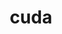 ---
title: "cuda"
layout: cache
categories: [package, develop]
meta: {"versions": ["11.4.4", "11.5.2", "11.7.0", "11.8.0", "12.0.0"], "compilers": ["gcc@=11.1.0", "gcc@=11.3.0", "gcc@=7.3.1"], "oss": ["amzn2", "ubuntu20.04", "ubuntu22.04"], "platforms": ["linux"], "targets": ["aarch64", "graviton2", "ivybridge", "ppc64le", "x86_64_v3"], "stacks": ["aws-isc", "e4s", "e4s-power", "gpu-tests", "ml-linux-x86_64-cuda", "radiuss-aws", "radiuss-aws-aarch64", "root"], "num_specs": 36, "num_specs_by_stack": {"radiuss-aws-aarch64": 9, "root": 36, "radiuss-aws": 8, "ml-linux-x86_64-cuda": 4, "aws-isc": 2, "e4s-power": 4, "e4s": 4, "gpu-tests": 2}}
spec_details: [{"hash": "5b2ol6czugs7kp5mqk4brbhfkjic6qnx", "compiler": "gcc@=7.3.1", "versions": ["11.7.0"], "os": "amzn2", "platform": "linux", "target": "aarch64", "variants": ["~allow-unsupported-compilers", "~dev"], "stacks": ["radiuss-aws-aarch64", "root"], "size": "-", "tarball": "https://binaries.spack.io/develop/build_cache/linux-amzn2-aarch64/gcc-7.3.1/cuda-11.7.0/linux-amzn2-aarch64-gcc-7.3.1-cuda-11.7.0-5b2ol6czugs7kp5mqk4brbhfkjic6qnx.spack"}, {"hash": "httf45xba25swifuhcvwauvwotw2ax5n", "compiler": "gcc@=7.3.1", "versions": ["11.7.0"], "os": "amzn2", "platform": "linux", "target": "aarch64", "variants": ["~allow-unsupported-compilers", "~dev"], "stacks": ["radiuss-aws-aarch64", "root"], "size": "-", "tarball": "https://binaries.spack.io/develop/build_cache/linux-amzn2-aarch64/gcc-7.3.1/cuda-11.7.0/linux-amzn2-aarch64-gcc-7.3.1-cuda-11.7.0-httf45xba25swifuhcvwauvwotw2ax5n.spack"}, {"hash": "vriupizbxatlcrjlci5akpvd2elhdlmp", "compiler": "gcc@=7.3.1", "versions": ["11.7.0"], "os": "amzn2", "platform": "linux", "target": "aarch64", "variants": ["~allow-unsupported-compilers", "~dev"], "stacks": ["radiuss-aws-aarch64", "root"], "size": "-", "tarball": "https://binaries.spack.io/develop/build_cache/linux-amzn2-aarch64/gcc-7.3.1/cuda-11.7.0/linux-amzn2-aarch64-gcc-7.3.1-cuda-11.7.0-vriupizbxatlcrjlci5akpvd2elhdlmp.spack"}, {"hash": "loyd2df5uqpbxe64vj74ku5mrwjhfnu2", "compiler": "gcc@=7.3.1", "versions": ["11.7.0"], "os": "amzn2", "platform": "linux", "target": "aarch64", "variants": ["~allow-unsupported-compilers", "~dev"], "stacks": ["radiuss-aws-aarch64", "root"], "size": "-", "tarball": "https://binaries.spack.io/develop/build_cache/linux-amzn2-aarch64/gcc-7.3.1/cuda-11.7.0/linux-amzn2-aarch64-gcc-7.3.1-cuda-11.7.0-loyd2df5uqpbxe64vj74ku5mrwjhfnu2.spack"}, {"hash": "zkkul6gb4upvpimvkinavt3uzjm5pxxs", "compiler": "gcc@=7.3.1", "versions": ["11.7.0"], "os": "amzn2", "platform": "linux", "target": "graviton2", "variants": ["~allow-unsupported-compilers", "~dev"], "stacks": ["radiuss-aws-aarch64", "root"], "size": "-", "tarball": "https://binaries.spack.io/develop/build_cache/linux-amzn2-graviton2/gcc-7.3.1/cuda-11.7.0/linux-amzn2-graviton2-gcc-7.3.1-cuda-11.7.0-zkkul6gb4upvpimvkinavt3uzjm5pxxs.spack"}, {"hash": "3fxhc6ncjqgbo4nkhtfeiyndtsuwbt34", "compiler": "gcc@=7.3.1", "versions": ["11.7.0"], "os": "amzn2", "platform": "linux", "target": "graviton2", "variants": ["~allow-unsupported-compilers", "~dev"], "stacks": ["radiuss-aws-aarch64", "root"], "size": "-", "tarball": "https://binaries.spack.io/develop/build_cache/linux-amzn2-graviton2/gcc-7.3.1/cuda-11.7.0/linux-amzn2-graviton2-gcc-7.3.1-cuda-11.7.0-3fxhc6ncjqgbo4nkhtfeiyndtsuwbt34.spack"}, {"hash": "vv5fmtg7544fm4efplbvknbqcbgeexbx", "compiler": "gcc@=7.3.1", "versions": ["11.7.0"], "os": "amzn2", "platform": "linux", "target": "graviton2", "variants": ["~allow-unsupported-compilers", "~dev"], "stacks": ["radiuss-aws-aarch64", "root"], "size": "-", "tarball": "https://binaries.spack.io/develop/build_cache/linux-amzn2-graviton2/gcc-7.3.1/cuda-11.7.0/linux-amzn2-graviton2-gcc-7.3.1-cuda-11.7.0-vv5fmtg7544fm4efplbvknbqcbgeexbx.spack"}, {"hash": "4u2iwkhc2muwq64nqvn76y6dsmqiv444", "compiler": "gcc@=7.3.1", "versions": ["11.7.0"], "os": "amzn2", "platform": "linux", "target": "graviton2", "variants": ["~allow-unsupported-compilers", "~dev"], "stacks": ["radiuss-aws-aarch64", "root"], "size": "-", "tarball": "https://binaries.spack.io/develop/build_cache/linux-amzn2-graviton2/gcc-7.3.1/cuda-11.7.0/linux-amzn2-graviton2-gcc-7.3.1-cuda-11.7.0-4u2iwkhc2muwq64nqvn76y6dsmqiv444.spack"}, {"hash": "fwzirhjfbamcvfcm5m43kmnjmjw4ksjt", "compiler": "gcc@=7.3.1", "versions": ["11.7.0"], "os": "amzn2", "platform": "linux", "target": "graviton2", "variants": ["~allow-unsupported-compilers", "~dev"], "stacks": ["radiuss-aws-aarch64", "root"], "size": "-", "tarball": "https://binaries.spack.io/develop/build_cache/linux-amzn2-graviton2/gcc-7.3.1/cuda-11.7.0/linux-amzn2-graviton2-gcc-7.3.1-cuda-11.7.0-fwzirhjfbamcvfcm5m43kmnjmjw4ksjt.spack"}, {"hash": "iegszskx4c3psylqwxjggu2hoimz57uz", "compiler": "gcc@=7.3.1", "versions": ["11.4.4"], "os": "amzn2", "platform": "linux", "target": "ivybridge", "variants": ["~allow-unsupported-compilers", "build_system=generic", "~dev"], "stacks": ["root"], "size": "-", "tarball": "https://binaries.spack.io/develop/build_cache/linux-amzn2-ivybridge/gcc-7.3.1/cuda-11.4.4/linux-amzn2-ivybridge-gcc-7.3.1-cuda-11.4.4-iegszskx4c3psylqwxjggu2hoimz57uz.spack"}, {"hash": "erkiv2kl4vdv4wkgyjjhts6toujox422", "compiler": "gcc@=7.3.1", "versions": ["11.8.0"], "os": "amzn2", "platform": "linux", "target": "ivybridge", "variants": ["~allow-unsupported-compilers", "build_system=generic", "~dev"], "stacks": ["root"], "size": "-", "tarball": "https://binaries.spack.io/develop/build_cache/linux-amzn2-ivybridge/gcc-7.3.1/cuda-11.8.0/linux-amzn2-ivybridge-gcc-7.3.1-cuda-11.8.0-erkiv2kl4vdv4wkgyjjhts6toujox422.spack"}, {"hash": "6inhipfihiodrw7ik2ipe5r5pe4krvcm", "compiler": "gcc@=7.3.1", "versions": ["11.7.0"], "os": "amzn2", "platform": "linux", "target": "x86_64_v3", "variants": ["~allow-unsupported-compilers", "~dev"], "stacks": ["radiuss-aws", "root"], "size": "-", "tarball": "https://binaries.spack.io/develop/build_cache/linux-amzn2-x86_64_v3/gcc-7.3.1/cuda-11.7.0/linux-amzn2-x86_64_v3-gcc-7.3.1-cuda-11.7.0-6inhipfihiodrw7ik2ipe5r5pe4krvcm.spack"}, {"hash": "xqkzvojutgmshxc64sjupuc4rheihdoi", "compiler": "gcc@=7.3.1", "versions": ["11.7.0"], "os": "amzn2", "platform": "linux", "target": "x86_64_v3", "variants": ["~allow-unsupported-compilers", "~dev"], "stacks": ["radiuss-aws", "root"], "size": "-", "tarball": "https://binaries.spack.io/develop/build_cache/linux-amzn2-x86_64_v3/gcc-7.3.1/cuda-11.7.0/linux-amzn2-x86_64_v3-gcc-7.3.1-cuda-11.7.0-xqkzvojutgmshxc64sjupuc4rheihdoi.spack"}, {"hash": "rdg36xfc5v6uf2jrlvqrqalqq345n5zg", "compiler": "gcc@=7.3.1", "versions": ["11.7.0"], "os": "amzn2", "platform": "linux", "target": "x86_64_v3", "variants": ["~allow-unsupported-compilers", "~dev"], "stacks": ["radiuss-aws", "root"], "size": "-", "tarball": "https://binaries.spack.io/develop/build_cache/linux-amzn2-x86_64_v3/gcc-7.3.1/cuda-11.7.0/linux-amzn2-x86_64_v3-gcc-7.3.1-cuda-11.7.0-rdg36xfc5v6uf2jrlvqrqalqq345n5zg.spack"}, {"hash": "aum3c5o7u6vrkaea57ijxxcwxevhsmoz", "compiler": "gcc@=7.3.1", "versions": ["11.8.0"], "os": "amzn2", "platform": "linux", "target": "x86_64_v3", "variants": ["~allow-unsupported-compilers", "build_system=generic", "~dev"], "stacks": ["radiuss-aws", "root"], "size": "-", "tarball": "https://binaries.spack.io/develop/build_cache/linux-amzn2-x86_64_v3/gcc-7.3.1/cuda-11.8.0/linux-amzn2-x86_64_v3-gcc-7.3.1-cuda-11.8.0-aum3c5o7u6vrkaea57ijxxcwxevhsmoz.spack"}, {"hash": "erxheqapplquvpgaoddfg72xyjvi7kuh", "compiler": "gcc@=7.3.1", "versions": ["11.7.0"], "os": "amzn2", "platform": "linux", "target": "x86_64_v3", "variants": ["~allow-unsupported-compilers", "~dev"], "stacks": ["radiuss-aws", "root"], "size": "-", "tarball": "https://binaries.spack.io/develop/build_cache/linux-amzn2-x86_64_v3/gcc-7.3.1/cuda-11.7.0/linux-amzn2-x86_64_v3-gcc-7.3.1-cuda-11.7.0-erxheqapplquvpgaoddfg72xyjvi7kuh.spack"}, {"hash": "jjzq3j5jji4shfeeomle4jrwi5beci3z", "compiler": "gcc@=7.3.1", "versions": ["11.8.0"], "os": "amzn2", "platform": "linux", "target": "x86_64_v3", "variants": ["~allow-unsupported-compilers", "build_system=generic", "~dev"], "stacks": ["radiuss-aws", "root"], "size": "-", "tarball": "https://binaries.spack.io/develop/build_cache/linux-amzn2-x86_64_v3/gcc-7.3.1/cuda-11.8.0/linux-amzn2-x86_64_v3-gcc-7.3.1-cuda-11.8.0-jjzq3j5jji4shfeeomle4jrwi5beci3z.spack"}, {"hash": "jl3tn2fpeyfyk2vzkyaa4drwoayxw4nq", "compiler": "gcc@=7.3.1", "versions": ["11.8.0"], "os": "amzn2", "platform": "linux", "target": "x86_64_v3", "variants": ["~allow-unsupported-compilers", "build_system=generic", "~dev"], "stacks": ["radiuss-aws", "ml-linux-x86_64-cuda", "root"], "size": "-", "tarball": "https://binaries.spack.io/develop/build_cache/linux-amzn2-x86_64_v3/gcc-7.3.1/cuda-11.8.0/linux-amzn2-x86_64_v3-gcc-7.3.1-cuda-11.8.0-jl3tn2fpeyfyk2vzkyaa4drwoayxw4nq.spack"}, {"hash": "mpxhbiiowwrmamxrqbjgvq44azhzl6ya", "compiler": "gcc@=7.3.1", "versions": ["11.8.0"], "os": "amzn2", "platform": "linux", "target": "x86_64_v3", "variants": ["~allow-unsupported-compilers", "build_system=generic", "~dev"], "stacks": ["aws-isc", "root"], "size": "-", "tarball": "https://binaries.spack.io/develop/build_cache/linux-amzn2-x86_64_v3/gcc-7.3.1/cuda-11.8.0/linux-amzn2-x86_64_v3-gcc-7.3.1-cuda-11.8.0-mpxhbiiowwrmamxrqbjgvq44azhzl6ya.spack"}, {"hash": "tkozg4ieezd6b6upqg7vpnzg25plgkka", "compiler": "gcc@=7.3.1", "versions": ["11.8.0"], "os": "amzn2", "platform": "linux", "target": "x86_64_v3", "variants": ["~allow-unsupported-compilers", "build_system=generic", "~dev"], "stacks": ["aws-isc", "root"], "size": "-", "tarball": "https://binaries.spack.io/develop/build_cache/linux-amzn2-x86_64_v3/gcc-7.3.1/cuda-11.8.0/linux-amzn2-x86_64_v3-gcc-7.3.1-cuda-11.8.0-tkozg4ieezd6b6upqg7vpnzg25plgkka.spack"}, {"hash": "hxrnm3gjqrww5bbfpltdkhkvs73an5sb", "compiler": "gcc@=7.3.1", "versions": ["11.4.4"], "os": "amzn2", "platform": "linux", "target": "x86_64_v3", "variants": ["~allow-unsupported-compilers", "~dev"], "stacks": ["root"], "size": "-", "tarball": "https://binaries.spack.io/develop/build_cache/linux-amzn2-x86_64_v3/gcc-7.3.1/cuda-11.4.4/linux-amzn2-x86_64_v3-gcc-7.3.1-cuda-11.4.4-hxrnm3gjqrww5bbfpltdkhkvs73an5sb.spack"}, {"hash": "o2xd2tkjb4ixlnvh5df2uyohcjmxuz5s", "compiler": "gcc@=7.3.1", "versions": ["11.4.4"], "os": "amzn2", "platform": "linux", "target": "x86_64_v3", "variants": ["~allow-unsupported-compilers", "build_system=generic", "~dev"], "stacks": ["root"], "size": "-", "tarball": "https://binaries.spack.io/develop/build_cache/linux-amzn2-x86_64_v3/gcc-7.3.1/cuda-11.4.4/linux-amzn2-x86_64_v3-gcc-7.3.1-cuda-11.4.4-o2xd2tkjb4ixlnvh5df2uyohcjmxuz5s.spack"}, {"hash": "mp2pvxqftsftutikhih7t6npbassi4jy", "compiler": "gcc@=7.3.1", "versions": ["11.4.4"], "os": "amzn2", "platform": "linux", "target": "x86_64_v3", "variants": ["~allow-unsupported-compilers", "build_system=generic", "~dev"], "stacks": ["ml-linux-x86_64-cuda", "root"], "size": "-", "tarball": "https://binaries.spack.io/develop/build_cache/linux-amzn2-x86_64_v3/gcc-7.3.1/cuda-11.4.4/linux-amzn2-x86_64_v3-gcc-7.3.1-cuda-11.4.4-mp2pvxqftsftutikhih7t6npbassi4jy.spack"}, {"hash": "vqtkv36khhrugwfketveisv4irckilcc", "compiler": "gcc@=7.3.1", "versions": ["11.8.0"], "os": "amzn2", "platform": "linux", "target": "x86_64_v3", "variants": ["~allow-unsupported-compilers", "~dev"], "stacks": ["radiuss-aws", "root"], "size": "-", "tarball": "https://binaries.spack.io/develop/build_cache/linux-amzn2-x86_64_v3/gcc-7.3.1/cuda-11.8.0/linux-amzn2-x86_64_v3-gcc-7.3.1-cuda-11.8.0-vqtkv36khhrugwfketveisv4irckilcc.spack"}, {"hash": "272y7msfucwofdrebwj74ccwo4tvw7lc", "compiler": "gcc@=11.1.0", "versions": ["11.7.0"], "os": "ubuntu20.04", "platform": "linux", "target": "ppc64le", "variants": ["~allow-unsupported-compilers", "build_system=generic", "~dev"], "stacks": ["root", "e4s-power"], "size": "-", "tarball": "https://binaries.spack.io/develop/build_cache/linux-ubuntu20.04-ppc64le/gcc-11.1.0/cuda-11.7.0/linux-ubuntu20.04-ppc64le-gcc-11.1.0-cuda-11.7.0-272y7msfucwofdrebwj74ccwo4tvw7lc.spack"}, {"hash": "ksbe65iq6lhghbeyvym5zf3q4oth7afb", "compiler": "gcc@=11.1.0", "versions": ["11.7.0"], "os": "ubuntu20.04", "platform": "linux", "target": "ppc64le", "variants": ["~allow-unsupported-compilers", "build_system=generic", "~dev"], "stacks": ["root", "e4s-power"], "size": "-", "tarball": "https://binaries.spack.io/develop/build_cache/linux-ubuntu20.04-ppc64le/gcc-11.1.0/cuda-11.7.0/linux-ubuntu20.04-ppc64le-gcc-11.1.0-cuda-11.7.0-ksbe65iq6lhghbeyvym5zf3q4oth7afb.spack"}, {"hash": "vmgpthmrlnw4k7cat7huwx4fsyhyis3a", "compiler": "gcc@=11.1.0", "versions": ["11.5.2"], "os": "ubuntu20.04", "platform": "linux", "target": "ppc64le", "variants": ["~allow-unsupported-compilers", "build_system=generic", "~dev"], "stacks": ["root", "e4s-power"], "size": "-", "tarball": "https://binaries.spack.io/develop/build_cache/linux-ubuntu20.04-ppc64le/gcc-11.1.0/cuda-11.5.2/linux-ubuntu20.04-ppc64le-gcc-11.1.0-cuda-11.5.2-vmgpthmrlnw4k7cat7huwx4fsyhyis3a.spack"}, {"hash": "f55qoufho3hzu3p4elhybrdc6sqq4qoc", "compiler": "gcc@=11.1.0", "versions": ["11.5.2"], "os": "ubuntu20.04", "platform": "linux", "target": "ppc64le", "variants": ["~allow-unsupported-compilers", "build_system=generic", "~dev"], "stacks": ["root", "e4s-power"], "size": "-", "tarball": "https://binaries.spack.io/develop/build_cache/linux-ubuntu20.04-ppc64le/gcc-11.1.0/cuda-11.5.2/linux-ubuntu20.04-ppc64le-gcc-11.1.0-cuda-11.5.2-f55qoufho3hzu3p4elhybrdc6sqq4qoc.spack"}, {"hash": "4zzxmrigiedmuayangknywbw43puulrj", "compiler": "gcc@=11.1.0", "versions": ["11.7.0"], "os": "ubuntu20.04", "platform": "linux", "target": "x86_64_v3", "variants": ["~allow-unsupported-compilers", "build_system=generic", "~dev"], "stacks": ["root", "e4s"], "size": "-", "tarball": "https://binaries.spack.io/develop/build_cache/linux-ubuntu20.04-x86_64_v3/gcc-11.1.0/cuda-11.7.0/linux-ubuntu20.04-x86_64_v3-gcc-11.1.0-cuda-11.7.0-4zzxmrigiedmuayangknywbw43puulrj.spack"}, {"hash": "2ypwekffmhiagwl5upk37fvlueit3dl7", "compiler": "gcc@=11.1.0", "versions": ["11.7.0"], "os": "ubuntu20.04", "platform": "linux", "target": "x86_64_v3", "variants": ["~allow-unsupported-compilers", "build_system=generic", "~dev"], "stacks": ["root", "e4s"], "size": "-", "tarball": "https://binaries.spack.io/develop/build_cache/linux-ubuntu20.04-x86_64_v3/gcc-11.1.0/cuda-11.7.0/linux-ubuntu20.04-x86_64_v3-gcc-11.1.0-cuda-11.7.0-2ypwekffmhiagwl5upk37fvlueit3dl7.spack"}, {"hash": "ldwc5wbxd6tvgktummnzpg6a5zjrj4sk", "compiler": "gcc@=11.1.0", "versions": ["12.0.0"], "os": "ubuntu20.04", "platform": "linux", "target": "x86_64_v3", "variants": ["~allow-unsupported-compilers", "build_system=generic", "~dev"], "stacks": ["root", "gpu-tests"], "size": "-", "tarball": "https://binaries.spack.io/develop/build_cache/linux-ubuntu20.04-x86_64_v3/gcc-11.1.0/cuda-12.0.0/linux-ubuntu20.04-x86_64_v3-gcc-11.1.0-cuda-12.0.0-ldwc5wbxd6tvgktummnzpg6a5zjrj4sk.spack"}, {"hash": "vylzy2esjrr4vl7kvorg6kb52a3q7tfo", "compiler": "gcc@=11.1.0", "versions": ["12.0.0"], "os": "ubuntu20.04", "platform": "linux", "target": "x86_64_v3", "variants": ["~allow-unsupported-compilers", "build_system=generic", "~dev"], "stacks": ["root", "gpu-tests"], "size": "-", "tarball": "https://binaries.spack.io/develop/build_cache/linux-ubuntu20.04-x86_64_v3/gcc-11.1.0/cuda-12.0.0/linux-ubuntu20.04-x86_64_v3-gcc-11.1.0-cuda-12.0.0-vylzy2esjrr4vl7kvorg6kb52a3q7tfo.spack"}, {"hash": "mooytjhmhpf2fadyn5icpzefe4yoxgbo", "compiler": "gcc@=11.1.0", "versions": ["11.5.2"], "os": "ubuntu20.04", "platform": "linux", "target": "x86_64_v3", "variants": ["~allow-unsupported-compilers", "build_system=generic", "~dev"], "stacks": ["root", "e4s"], "size": "-", "tarball": "https://binaries.spack.io/develop/build_cache/linux-ubuntu20.04-x86_64_v3/gcc-11.1.0/cuda-11.5.2/linux-ubuntu20.04-x86_64_v3-gcc-11.1.0-cuda-11.5.2-mooytjhmhpf2fadyn5icpzefe4yoxgbo.spack"}, {"hash": "sqa2wjw3a3lo2zdwhrdydbaft3c73ik5", "compiler": "gcc@=11.1.0", "versions": ["11.5.2"], "os": "ubuntu20.04", "platform": "linux", "target": "x86_64_v3", "variants": ["~allow-unsupported-compilers", "build_system=generic", "~dev"], "stacks": ["root", "e4s"], "size": "-", "tarball": "https://binaries.spack.io/develop/build_cache/linux-ubuntu20.04-x86_64_v3/gcc-11.1.0/cuda-11.5.2/linux-ubuntu20.04-x86_64_v3-gcc-11.1.0-cuda-11.5.2-sqa2wjw3a3lo2zdwhrdydbaft3c73ik5.spack"}, {"hash": "xi2p6txjhu6j5pjo3yy7ycem6rcyzuj5", "compiler": "gcc@=11.3.0", "versions": ["11.8.0"], "os": "ubuntu22.04", "platform": "linux", "target": "x86_64_v3", "variants": ["~allow-unsupported-compilers", "build_system=generic", "~dev"], "stacks": ["ml-linux-x86_64-cuda", "root"], "size": "-", "tarball": "https://binaries.spack.io/develop/build_cache/linux-ubuntu22.04-x86_64_v3/gcc-11.3.0/cuda-11.8.0/linux-ubuntu22.04-x86_64_v3-gcc-11.3.0-cuda-11.8.0-xi2p6txjhu6j5pjo3yy7ycem6rcyzuj5.spack"}, {"hash": "irye2bf5j42heyn4lmvutsuxt7n3zqlm", "compiler": "gcc@=11.3.0", "versions": ["11.8.0"], "os": "ubuntu22.04", "platform": "linux", "target": "x86_64_v3", "variants": ["~allow-unsupported-compilers", "build_system=generic", "~dev"], "stacks": ["ml-linux-x86_64-cuda", "root"], "size": "-", "tarball": "https://binaries.spack.io/develop/build_cache/linux-ubuntu22.04-x86_64_v3/gcc-11.3.0/cuda-11.8.0/linux-ubuntu22.04-x86_64_v3-gcc-11.3.0-cuda-11.8.0-irye2bf5j42heyn4lmvutsuxt7n3zqlm.spack"}]
---